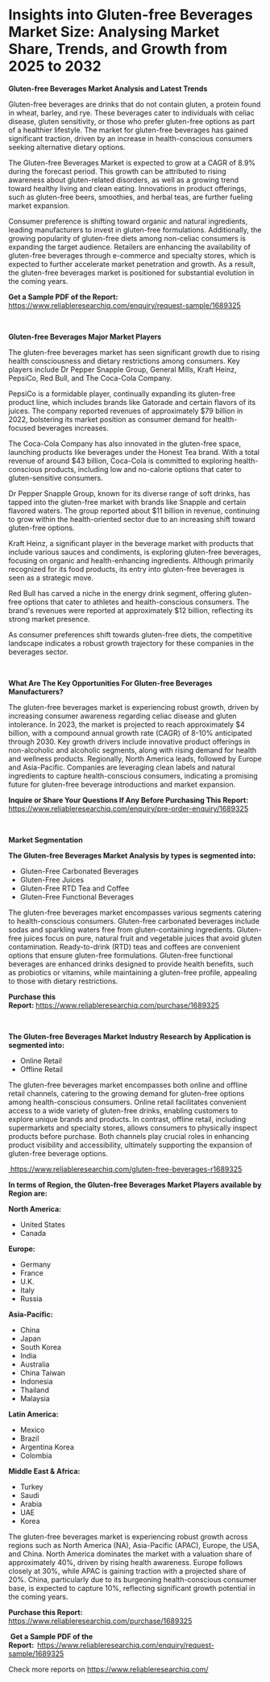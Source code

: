 <p><h1>Insights into Gluten-free Beverages Market Size: Analysing Market Share, Trends, and Growth from 2025 to 2032</h1></p><p><strong>Gluten-free Beverages Market Analysis and Latest Trends</strong></p>
<p><p>Gluten-free beverages are drinks that do not contain gluten, a protein found in wheat, barley, and rye. These beverages cater to individuals with celiac disease, gluten sensitivity, or those who prefer gluten-free options as part of a healthier lifestyle. The market for gluten-free beverages has gained significant traction, driven by an increase in health-conscious consumers seeking alternative dietary options.</p><p>The Gluten-free Beverages Market is expected to grow at a CAGR of 8.9% during the forecast period. This growth can be attributed to rising awareness about gluten-related disorders, as well as a growing trend toward healthy living and clean eating. Innovations in product offerings, such as gluten-free beers, smoothies, and herbal teas, are further fueling market expansion.</p><p>Consumer preference is shifting toward organic and natural ingredients, leading manufacturers to invest in gluten-free formulations. Additionally, the growing popularity of gluten-free diets among non-celiac consumers is expanding the target audience. Retailers are enhancing the availability of gluten-free beverages through e-commerce and specialty stores, which is expected to further accelerate market penetration and growth. As a result, the gluten-free beverages market is positioned for substantial evolution in the coming years.</p></p>
<p><strong>Get a Sample PDF of the Report:&nbsp;</strong> <a href="https://www.reliableresearchiq.com/enquiry/request-sample/1689325?utm_campaign=2271&utm_medium=2&utm_source=Github&utm_content=ia&utm_term=26032025&utm_id=gluten-free-beverages">https://www.reliableresearchiq.com/enquiry/request-sample/1689325</a></p>
<p>&nbsp;</p>
<p><strong>Gluten-free Beverages Major Market Players</strong></p>
<p><p>The gluten-free beverages market has seen significant growth due to rising health consciousness and dietary restrictions among consumers. Key players include Dr Pepper Snapple Group, General Mills, Kraft Heinz, PepsiCo, Red Bull, and The Coca-Cola Company.</p><p>PepsiCo is a formidable player, continually expanding its gluten-free product line, which includes brands like Gatorade and certain flavors of its juices. The company reported revenues of approximately $79 billion in 2022, bolstering its market position as consumer demand for health-focused beverages increases.</p><p>The Coca-Cola Company has also innovated in the gluten-free space, launching products like beverages under the Honest Tea brand. With a total revenue of around $43 billion, Coca-Cola is committed to exploring health-conscious products, including low and no-calorie options that cater to gluten-sensitive consumers.</p><p>Dr Pepper Snapple Group, known for its diverse range of soft drinks, has tapped into the gluten-free market with brands like Snapple and certain flavored waters. The group reported about $11 billion in revenue, continuing to grow within the health-oriented sector due to an increasing shift toward gluten-free options.</p><p>Kraft Heinz, a significant player in the beverage market with products that include various sauces and condiments, is exploring gluten-free beverages, focusing on organic and health-enhancing ingredients. Although primarily recognized for its food products, its entry into gluten-free beverages is seen as a strategic move.</p><p>Red Bull has carved a niche in the energy drink segment, offering gluten-free options that cater to athletes and health-conscious consumers. The brand's revenues were reported at approximately $12 billion, reflecting its strong market presence.</p><p>As consumer preferences shift towards gluten-free diets, the competitive landscape indicates a robust growth trajectory for these companies in the beverages sector.</p></p>
<p>&nbsp;</p>
<p><strong>What Are The Key Opportunities For Gluten-free Beverages Manufacturers?</strong></p>
<p><p>The gluten-free beverages market is experiencing robust growth, driven by increasing consumer awareness regarding celiac disease and gluten intolerance. In 2023, the market is projected to reach approximately $4 billion, with a compound annual growth rate (CAGR) of 8-10% anticipated through 2030. Key growth drivers include innovative product offerings in non-alcoholic and alcoholic segments, along with rising demand for health and wellness products. Regionally, North America leads, followed by Europe and Asia-Pacific. Companies are leveraging clean labels and natural ingredients to capture health-conscious consumers, indicating a promising future for gluten-free beverage introductions and market expansion.</p></p>
<p><strong>Inquire or Share Your Questions If Any Before Purchasing This Report:</strong> <a href="https://www.reliableresearchiq.com/enquiry/pre-order-enquiry/1689325?utm_campaign=2271&utm_medium=2&utm_source=Github&utm_content=ia&utm_term=26032025&utm_id=gluten-free-beverages">https://www.reliableresearchiq.com/enquiry/pre-order-enquiry/1689325</a></p>
<p>&nbsp;</p>
<p><strong>Market Segmentation</strong></p>
<p><strong>The Gluten-free Beverages Market Analysis by types is segmented into:</strong></p>
<p><ul><li>Gluten-Free Carbonated Beverages</li><li>Gluten-Free Juices</li><li>Gluten-Free RTD Tea and Coffee</li><li>Gluten-Free Functional Beverages</li></ul></p>
<p><p>The gluten-free beverages market encompasses various segments catering to health-conscious consumers. Gluten-free carbonated beverages include sodas and sparkling waters free from gluten-containing ingredients. Gluten-free juices focus on pure, natural fruit and vegetable juices that avoid gluten contamination. Ready-to-drink (RTD) teas and coffees are convenient options that ensure gluten-free formulations. Gluten-free functional beverages are enhanced drinks designed to provide health benefits, such as probiotics or vitamins, while maintaining a gluten-free profile, appealing to those with dietary restrictions.</p></p>
<p><strong>Purchase this Report:&nbsp;</strong><a href="https://www.reliableresearchiq.com/purchase/1689325?utm_campaign=2271&utm_medium=2&utm_source=Github&utm_content=ia&utm_term=26032025&utm_id=gluten-free-beverages">https://www.reliableresearchiq.com/purchase/1689325</a></p>
<p>&nbsp;</p>
<p><strong>The Gluten-free Beverages Market Industry Research by Application is segmented into:</strong></p>
<p><ul><li>Online Retail</li><li>Offline Retail</li></ul></p>
<p><p>The gluten-free beverages market encompasses both online and offline retail channels, catering to the growing demand for gluten-free options among health-conscious consumers. Online retail facilitates convenient access to a wide variety of gluten-free drinks, enabling customers to explore unique brands and products. In contrast, offline retail, including supermarkets and specialty stores, allows consumers to physically inspect products before purchase. Both channels play crucial roles in enhancing product visibility and accessibility, ultimately supporting the expansion of gluten-free beverage options.</p></p>
<p><a href="https://www.reliableresearchiq.com/gluten-free-beverages-r1689325?utm_campaign=2271&utm_medium=2&utm_source=Github&utm_content=ia&utm_term=26032025&utm_id=gluten-free-beverages">&nbsp;https://www.reliableresearchiq.com/gluten-free-beverages-r1689325</a></p>
<p><strong>In terms of Region, the Gluten-free Beverages Market Players available by Region are:</strong></p>
<p>
    <p> <strong> North America: </strong>
        <ul>
            <li>United States</li>
            <li>Canada</li>
        </ul>
        </p> 
    <p> <strong> Europe: </strong>
        <ul>
            <li>Germany</li>
            <li>France</li>
            <li>U.K.</li>
            <li>Italy</li>
            <li>Russia</li>
        </ul>
        </p> 
    <p> <strong> Asia-Pacific: </strong>
        <ul>
            <li>China</li>
            <li>Japan</li>
            <li>South Korea</li>
            <li>India</li>
            <li>Australia</li>
            <li>China Taiwan</li>
            <li>Indonesia</li>
            <li>Thailand</li>
            <li>Malaysia</li>
        </ul>
        </p> 
    <p> <strong> Latin America: </strong>
        <ul>
            <li>Mexico</li>
            <li>Brazil</li>
            <li>Argentina Korea</li>
            <li>Colombia</li>
        </ul>
        </p> 
    <p> <strong> Middle East & Africa: </strong>
        <ul>
            <li>Turkey</li>
            <li>Saudi</li>
            <li>Arabia</li>
            <li>UAE</li>
            <li>Korea</li>
        </ul>
    </p>
    </p>
<p><p>The gluten-free beverages market is experiencing robust growth across regions such as North America (NA), Asia-Pacific (APAC), Europe, the USA, and China. North America dominates the market with a valuation share of approximately 40%, driven by rising health awareness. Europe follows closely at 30%, while APAC is gaining traction with a projected share of 20%. China, particularly due to its burgeoning health-conscious consumer base, is expected to capture 10%, reflecting significant growth potential in the coming years.</p></p>
<p><strong>Purchase this Report: </strong><a href="https://www.reliableresearchiq.com/purchase/1689325?utm_campaign=2271&utm_medium=2&utm_source=Github&utm_content=ia&utm_term=26032025&utm_id=gluten-free-beverages">https://www.reliableresearchiq.com/purchase/1689325</a></p>
<p>&nbsp;<strong>Get a Sample PDF of the Report:&nbsp;&nbsp;</strong><a href="https://www.reliableresearchiq.com/enquiry/request-sample/1689325?utm_campaign=2271&utm_medium=2&utm_source=Github&utm_content=ia&utm_term=26032025&utm_id=gluten-free-beverages">https://www.reliableresearchiq.com/enquiry/request-sample/1689325</a></p>
<p><strong></strong></p>
<p>Check more reports on <a href="https://www.reliableresearchiq.com/?utm_campaign=2271&utm_medium=2&utm_source=Github&utm_content=ia&utm_term=26032025&utm_id=gluten-free-beverages">https://www.reliableresearchiq.com/</a></p>